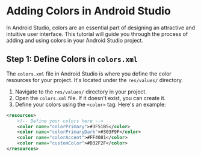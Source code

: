 # Adding Colors in Android Studio

In Android Studio, colors are an essential part of designing an attractive and intuitive user interface. This tutorial will guide you through the process of adding and using colors in your Android Studio project.

## Step 1: Define Colors in `colors.xml`
The `colors.xml` file in Android Studio is where you define the color resources for your project. It's located under the `res/values/` directory.

1. Navigate to the `res/values/` directory in your project.
2. Open the `colors.xml` file. If it doesn't exist, you can create it.
3. Define your colors using the `<color>` tag. Here's an example:

```xml
<resources>
    <!-- Define your colors here -->
    <color name="colorPrimary">#3F51B5</color>
    <color name="colorPrimaryDark">#303F9F</color>
    <color name="colorAccent">#FF4081</color>
    <color name="customColor">#D32F2F</color>
</resources>
``````
